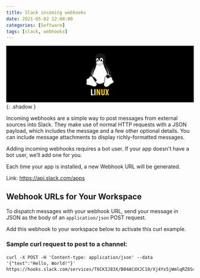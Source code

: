 ```yaml
---
title: Slack incoming webhooks
date: 2021-05-02 12:00:00
categories: [Software]
tags: [slack, webhooks]
---
```

<script defer data-domain="senad-d.github.io" src="https://plus.seki.ink/js/script.js"></script>
![](https://github.com/senad-d/senad-d.github.io/blob/main/_media/images/linux-banner.png?raw=true){: .shadow }

Incoming webhooks are a simple way to post messages from external sources into Slack. They make use of normal HTTP requests with a JSON payload, which includes the message and a few other optional details. You can include message attachments to display richly-formatted messages.

Adding incoming webhooks requires a bot user. If your app doesn't have a bot user, we’ll add one for you.

Each time your app is installed, a new Webhook URL will be generated.

Link: https://api.slack.com/apps


## Webhook URLs for Your Workspace

To dispatch messages with your webhook URL, send your message in JSON as the body of an `application/json` POST request.

Add this webhook to your workspace below to activate this curl example.

### **Sample curl request to post to a channel:**

```shell
curl -X POST -H 'Content-type: application/json' --data '{"text":"Hello, World!"}' https://hooks.slack.com/services/T6CK3J83X/B04ACdXJC10/Xj4Yx5jWmlqRZ8S4Q5O0SNJN
```
